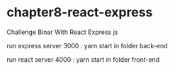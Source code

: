 # chapter8-react-express

Challenge Binar With React Express js

run express server 3000 :
yarn start in folder back-end

run react server 4000 :
yarn start in folder front-end
